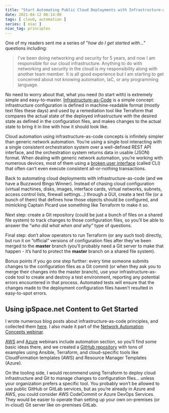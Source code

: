 ```yaml
---
title: "Start Automating Public Cloud Deployments with Infrastructure-as-Code"
date: 2021-04-12 06:14:00
tags: [ cloud, automation ]
series: [ niac ]
niac_tag: principles
---
```

One of my readers sent me a series of "*how do I get started with...*" questions including:

> I've been doing networking and security for 5 years, and now I am responsible for our cloud infrastructure. Anything to do with networking and security in the cloud is my responsibility along with another team member. It is all good experience but I am starting to get concerned about not knowing automation, IaC, or any programming language.

No need to worry about that, what you need (to start with) is extremely simple and easy-to-master. [Infrastructure-as-Code](/series/niac/) is a simple concept: infrastructure configuration is defined in machine-readable format (mostly text files these days) and used by a remediation tool like Terraform that compares the actual state of the deployed infrastructure with the desired state as defined in the configuration files, and makes changes to the actual state to bring it in line with how it should look like.
<!--more-->
Cloud automation using infrastructure-as-code concepts is infinitely simpler than generic network automation. You’re using a single tool interacting with a single consistent orchestration system over a well-defined REST API interface, and the orchestration system returns data in usable (JSON) format. When dealing with generic network automation, you’re working with numerous devices, most of them using a [broken user interface](/series/cli/) (called CLI) that often can’t even execute consistent all-or-nothing transactions.

Back to automating cloud deployments with infrastructure-as-code (and we have a Buzzword Bingo Winner). Instead of chasing cloud configuration (virtual machines, disks, images, interface cards, virtual networks, subnets, access control lists, firewall settings…) through a GUI, create a text file (or a bunch of them) that defines how those objects should be configured, and mimicking Captain Picard use something like Terraform to make it so.

Next step: create a Git repository (could be just a bunch of files on a shared file system) to track changes to those configuration files, so you’ll be able to answer the “*who did what when and why*” type of questions.

Final step: don’t allow operators to run Terraform (or any such tool) directly, but run it on “official” versions of configuration files after they’ve been merged to the **master** branch (you’ll probably need a Git server to make that happen - it’s hard to protect the **master** branch on a shared file system).

Bonus points if you go one step further: every time someone submits changes to the configuration files as a Git commit (or when they ask you to merge their changes into the master branch), use your infrastructure-as-code tool to create and destroy a test environment, reporting any potential errors encountered in that process. Automated tests will ensure that the changes made to the deployment configuration files haven’t resulted in easy-to-spot errors.

## Using ipSpace.net Content to Get Started

I wrote numerous blog posts about infrastructure-as-code principles, and collected them [here](/series/niac/). I also made it part of the [Network Automation Concepts webinar](https://www.ipspace.net/Network_Automation_Concepts).

[AWS](https://www.ipspace.net/Amazon_Web_Services_Networking) and [Azure](https://www.ipspace.net/Microsoft_Azure_Networking) webinars include automation section, so you’ll find some basic ideas there, and we created a [GitHub repository](https://github.com/ipspace/pubcloud) with tons of examples using  Ansible, Terraform, and cloud-specific tools like CloudFormation templates (AWS) and Resource Manager Templates (Azure).

On the tooling side, I would recommend using Terraform to deploy cloud infrastructure and Git to manage changes to configuration files… unless your organization prefers a specific tool. You probably won’t be allowed to use public GitHub or GitLab services, but as you’re already in Azure and AWS, you could consider AWS CodeCommit or Azure DevOps Services. They would be easier to operate than setting up your own on-premises (or in-cloud) Git server like on-premises GitLab.